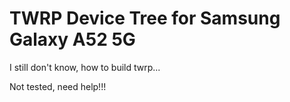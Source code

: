 # TWRP Device Tree for Samsung Galaxy A52 5G

I still don't know, how to build twrp...


Not tested, need help!!!

